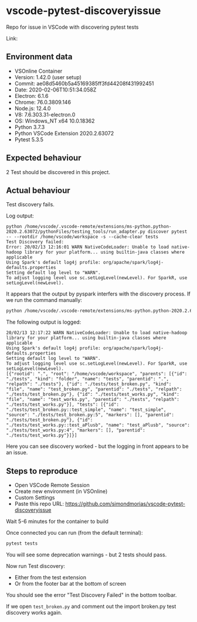# vscode-pytest-discoveryissue
Repo for issue in VSCode with discovering pytest tests


Link: 

## Environment data
* VSOnline Container
* Version: 1.42.0 (user setup)
* Commit: ae08d5460b5a45169385ff3fd44208f431992451
* Date: 2020-02-06T10:51:34.058Z
* Electron: 6.1.6
* Chrome: 76.0.3809.146
* Node.js: 12.4.0
* V8: 7.6.303.31-electron.0
* OS: Windows_NT x64 10.0.18362
* Python 3.7.3
* Python VSCode Extension 2020.2.63072
* Pytest 5.3.5

## Expected behaviour

2 Test should be discovered in this project. 

## Actual behaviour

Test discovery fails.

Log output:
```
python /home/vscode/.vscode-remote/extensions/ms-python.python-2020.2.63072/pythonFiles/testing_tools/run_adapter.py discover pytest -- --rootdir /home/vscode/workspace -s --cache-clear tests
Test Discovery failed: 
Error: 20/02/13 12:16:01 WARN NativeCodeLoader: Unable to load native-hadoop library for your platform... using builtin-java classes where applicable
Using Spark's default log4j profile: org/apache/spark/log4j-defaults.properties
Setting default log level to "WARN".
To adjust logging level use sc.setLogLevel(newLevel). For SparkR, use setLogLevel(newLevel).
```

It appears that the output by pyspark interfers with the discovery process. If we run the command manually:

```bash
python /home/vscode/.vscode-remote/extensions/ms-python.python-2020.2.63072/pythonFiles/testing_tools/run_adapter.py discover pytest -- --rootdir /home/vscode/workspace -s --cache-clear tests
```

The following output is logged:
```
20/02/13 12:17:22 WARN NativeCodeLoader: Unable to load native-hadoop library for your platform... using builtin-java classes where applicable
Using Spark's default log4j profile: org/apache/spark/log4j-defaults.properties
Setting default log level to "WARN".
To adjust logging level use sc.setLogLevel(newLevel). For SparkR, use setLogLevel(newLevel).
[{"rootid": ".", "root": "/home/vscode/workspace", "parents": [{"id": "./tests", "kind": "folder", "name": "tests", "parentid": ".", "relpath": "./tests"}, {"id": "./tests/test_broken.py", "kind": "file", "name": "test_broken.py", "parentid": "./tests", "relpath": "./tests/test_broken.py"}, {"id": "./tests/test_works.py", "kind": "file", "name": "test_works.py", "parentid": "./tests", "relpath": "./tests/test_works.py"}], "tests": [{"id": "./tests/test_broken.py::test_simple", "name": "test_simple", "source": "./tests/test_broken.py:5", "markers": [], "parentid": "./tests/test_broken.py"}, {"id": "./tests/test_works.py::test_aPlusb", "name": "test_aPlusb", "source": "./tests/test_works.py:4", "markers": [], "parentid": "./tests/test_works.py"}]}]
```

Here you can see discovery worked - but the logging in front appears to be an issue.

## Steps to reproduce

* Open VSCode Remote Session
* Create new environment (in VSOnline)
* Custom Settings
* Paste this repo URL: https://github.com/simondmorias/vscode-pytest-discoveryissue

Wait 5-6 minutes for the container to build

Once connected you can run (from the default terminal):

```bash
pytest tests
```

You will see some deprecation warnings - but 2 tests should pass.

Now run Test discovery:
* Either from the test extension
* Or from the footer bar at the bottom of screen

You should see the error "Test Discovery Failed" in the bottom toolbar. 

If we open ```test_broken.py``` and comment out the import broken.py test discovery works again.